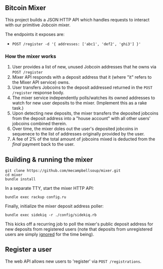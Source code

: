 ## Bitcoin Mixer

This project builds a JSON HTTP API which handles requests to interact with our primitive Jobcoin mixer.

The endpoints it exposes are:

* `POST /register -d '{ addresses: ['abc1', 'def2', 'ghi3'] }'`

### How the mixer works

1. User provides a list of new, unused Jobcoin addresses that he owns via `POST /register`
2. Mixer API responds with a deposit address that it (where "it" refers to the Mixer API service) owns.
3. User transfers Jobcoins to the deposit addressed returned in the `POST /register` response body.
4. The mixer service independently polls/watches its owned addresses to watch for new user deposits to the mixer. (Implement this as a rake task.)
5. Upon detecting new deposits, the mixer transfers the deposited jobcoins from the deposit address into a "house account" with all other users' jobcoins combined therein.
6. Over time, the mixer doles out the user's deposited jobcoins in sequenece to the list of addresses originally provided by the user.
7. A fee of 2% of the total amount of jobcoins mixed is deducted from the *final* payment back to the user.

## Building & running the mixer

```
git clone https://github.com/mecampbellsoup/mixer.git
cd mixer
bundle install
```

In a separate TTY, start the mixer HTTP API:

```
bundle exec rackup config.ru
```

Finally, initialize the mixer deposit address poller:

```
bundle exec sidekiq -r ./config/sidekiq.rb
```
This kicks off a recurring job to poll the mixer's public deposit address for new deposits from registered users (note that deposits from unregistered users are simply [ignored]() for the time being).

## Register a user

The web API allows new users to 'register' via `POST /registrations`. 
